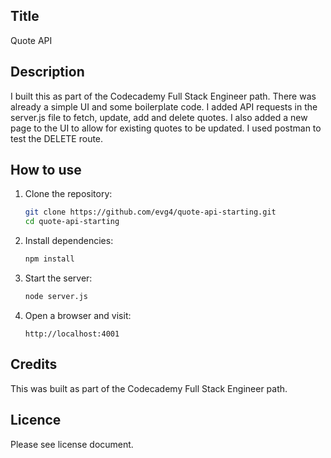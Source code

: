 ## Title
Quote API
## Description 
I built this as part of the Codecademy Full Stack Engineer path. There was already a simple UI and some boilerplate code. I added API requests in the server.js file to fetch, update, add and delete quotes. I also added a new page to the UI to allow for existing quotes to be updated. I used postman to test the DELETE route.
## How to use
1. Clone the repository:
   ```bash
   git clone https://github.com/evg4/quote-api-starting.git
   cd quote-api-starting
   ```

2. Install dependencies:
   ```bash
   npm install
   ```

3. Start the server:
   ```bash
   node server.js
   ```

4. Open a browser and visit:
   ```
   http://localhost:4001
   ```

## Credits
This was built as part of the Codecademy Full Stack Engineer path.
## Licence
Please see license document.
